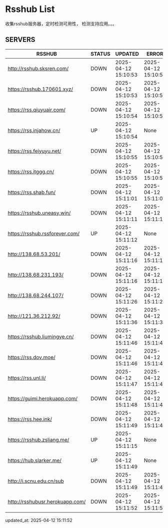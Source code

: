 # Rsshub List

收集rsshub服务器，定时检测可用性， 检测支持应用。。。


## SERVERS

|  RSSHUB   | STATUS  | UPDATED  | ERROR  | TWITTER |  
|  ----  | ----  | ----  | ----  | ---- |  
| http://rsshub.sksren.com/ | DOWN | 2025-04-12 15:10:53 | 2025-04-12 15:10:53 |  
| https://rsshub.170601.xyz/ | DOWN | 2025-04-12 15:10:53 | 2025-04-12 15:10:53 |  
| https://rss.qiuyuair.com/ | DOWN | 2025-04-12 15:10:54 | 2025-04-12 15:10:54 |  
| https://rss.injahow.cn/ | UP | 2025-04-12 15:10:54 | None ||  
| https://rss.feiyuyu.net/ | DOWN | 2025-04-12 15:10:55 | 2025-04-12 15:10:55 |  
| https://rss.itggg.cn/ | DOWN | 2025-04-12 15:10:55 | 2025-04-12 15:10:55 |  
| https://rss.shab.fun/ | DOWN | 2025-04-12 15:11:01 | 2025-04-12 15:11:01 |  
| https://rsshub.uneasy.win/ | DOWN | 2025-04-12 15:11:11 | 2025-04-12 15:11:11 |  
| https://rsshub.rssforever.com/ | UP | 2025-04-12 15:11:12 | None ||  
| http://138.68.53.201/ | DOWN | 2025-04-12 15:11:16 | 2025-04-12 15:11:16 |  
| http://138.68.231.193/ | DOWN | 2025-04-12 15:11:16 | 2025-04-12 15:11:16 |  
| http://138.68.244.107/ | DOWN | 2025-04-12 15:11:26 | 2025-04-12 15:11:26 |  
| http://121.36.212.92/ | DOWN | 2025-04-12 15:11:36 | 2025-04-12 15:11:36 |  
| https://rsshub.liumingye.cn/ | DOWN | 2025-04-12 15:11:46 | 2025-04-12 15:11:46 |  
| https://rss.dov.moe/ | DOWN | 2025-04-12 15:11:46 | 2025-04-12 15:11:46 |  
| https://rss.unl.li/ | DOWN | 2025-04-12 15:11:47 | 2025-04-12 15:11:47 |  
| https://guimi.herokuapp.com/ | DOWN | 2025-04-12 15:11:48 | 2025-04-12 15:11:48 |  
| https://rss.hee.ink/ | DOWN | 2025-04-12 15:11:49 | 2025-04-12 15:11:49 |  
| https://rsshub.zsliang.me/ | UP | 2025-04-12 15:11:15 | None |OK|  
| https://hub.slarker.me/ | UP | 2025-04-12 15:11:49 | None ||  
| http://i.scnu.edu.cn/sub | DOWN | 2025-04-12 15:11:49 | 2025-04-12 15:11:49 |  
| http://rsshubusr.herokuapp.com/ | DOWN | 2025-04-12 15:11:52 | 2025-04-12 15:11:52 |  
  

updated_at: 2025-04-12 15:11:52  
